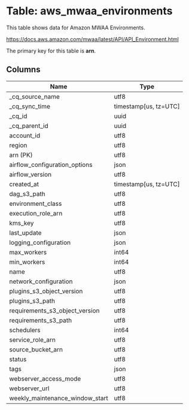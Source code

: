 # Table: aws_mwaa_environments

This table shows data for Amazon MWAA Environments.

https://docs.aws.amazon.com/mwaa/latest/API/API_Environment.html

The primary key for this table is **arn**.

## Columns

| Name          | Type          |
| ------------- | ------------- |
|_cq_source_name|utf8|
|_cq_sync_time|timestamp[us, tz=UTC]|
|_cq_id|uuid|
|_cq_parent_id|uuid|
|account_id|utf8|
|region|utf8|
|arn (PK)|utf8|
|airflow_configuration_options|json|
|airflow_version|utf8|
|created_at|timestamp[us, tz=UTC]|
|dag_s3_path|utf8|
|environment_class|utf8|
|execution_role_arn|utf8|
|kms_key|utf8|
|last_update|json|
|logging_configuration|json|
|max_workers|int64|
|min_workers|int64|
|name|utf8|
|network_configuration|json|
|plugins_s3_object_version|utf8|
|plugins_s3_path|utf8|
|requirements_s3_object_version|utf8|
|requirements_s3_path|utf8|
|schedulers|int64|
|service_role_arn|utf8|
|source_bucket_arn|utf8|
|status|utf8|
|tags|json|
|webserver_access_mode|utf8|
|webserver_url|utf8|
|weekly_maintenance_window_start|utf8|